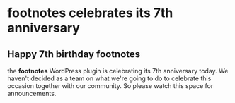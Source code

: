 # footnotes celebrates its 7th anniversary


## Happy 7th birthday footnotes

the **footnotes** WordPress plugin is celebrating its 7th anniversary today.
We haven't decided as a team on what we're going to do to celebrate this occasion together with our community. So please watch this space for announcements.

